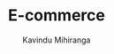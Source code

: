 ---
is_programmatic_layout_5: true
draft: false
title: E-commerce
snippet: E-commerce
image:
  src: /images/pseo/best-work-management-tools-for-e-commerce.jpg
  alt: e-commerce, task management, resource management, productivity
publishDate: 2024-11-29
category: ""
author: Kavindu Mihiranga
tags:
  - e-commerce
  - Tips
  - Open-Source
  - Team
content_01: |
    The e-commerce industry is dynamic and highly competitive, demanding swift adaptation to changing consumer preferences and market trends. Effective task management tools are vital for success, enabling teams to streamline operations, enhance collaboration, and ensure timely delivery of products and services, ultimately driving customer satisfaction and loyalty.',
content_02: |
    Worklenz helps e-commerce teams manage product launches, streamline workflows, and improve operational efficiency.
description: Discover the best work management tools for e-commerce including WorkLenz, designed for your specific needs.
related: [best-work-management-tools-for-retail, best-work-management-tools-for-fashion-&-apparel, best-work-management-tools-for-supply-chain-&-procurement, best-work-management-tools-for-digital-marketing]
---